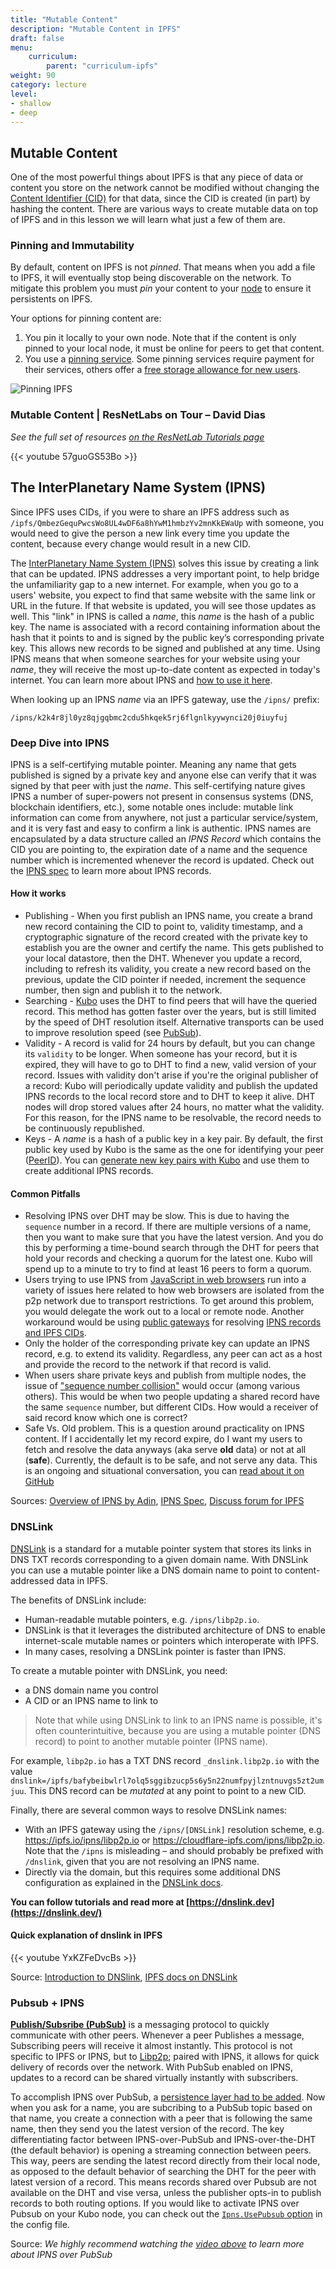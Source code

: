 ```yaml
---
title: "Mutable Content"
description: "Mutable Content in IPFS"
draft: false
menu:
    curriculum:
        parent: "curriculum-ipfs"
weight: 90
category: lecture
level:
- shallow
- deep
---
```


## Mutable Content
One of the most powerful things about IPFS is that any piece of data or content you store on the network cannot be modified without changing the [Content Identifier (CID)](https://protocol-labs.gitbook.io/launchpad-curriculum/launchpad-learning-resources/ipld/content-addressing-and-cids) for that data, since the CID is created (in part) by hashing the content. There are various ways to create mutable data on top of IPFS and in this lesson we will learn what just a few of them are.

### Pinning and Immutability

By default, content on IPFS is not _pinned_. That means when you add a file to IPFS, it will eventually stop being discoverable on the network. To mitigate this problem you must _pin_ your content to your [node](https://docs.ipfs.tech/concepts/nodes/#nodes) to ensure it persistents on IPFS. 

Your options for pinning content are:
1. You pin it locally to your own node. Note that if the content is only pinned to your local node, it must be online for peers to get that content.
2. You use a [pinning service](https://docs.ipfs.io/concepts/persistence/#pinning-services). Some pinning services require payment for their services, others offer a [free storage allowance for new users](https://docs.ipfs.tech/concepts/persistence/#ipfs-filecoin-solutions).


![Pinning IPFS](pinning.png)

### Mutable Content | ResNetLabs on Tour – David Dias
_See the full set of resources [on the ResNetLab Tutorials page](https://research.protocol.ai/tutorials/resnetlab-on-tour)_

{{< youtube 57guoGS53Bo >}}

## The InterPlanetary Name System (IPNS)

Since IPFS uses CIDs, if you were to share an IPFS address such as `/ipfs/QmbezGequPwcsWo8UL4wDF6a8hYwM1hmbzYv2mnKkEWaUp` with someone, you would need to give the person a new link every time you update the content, because every change would result in a new CID.

The [InterPlanetary Name System (IPNS)](https://docs.ipfs.io/concepts/ipns/#interplanetary-name-system-ipns) solves this issue by creating a link that can be updated. IPNS addresses a very important point, to help bridge the unfamiliarity gap to a new internet. For example, when you go to a users' website, you expect to find that same website with the same link or URL in the future. If that website is updated, you will see those updates as well. This "link" in IPNS is called a _name_, this _name_ is the hash of a public key. The name is associated with a record containing information about the hash that it points to and is signed by the public key’s corresponding private key. This allows new records to be signed and published at any time. Using IPNS means that when someone searches for your website using your _name_, they will receive the most up-to-date content as expected in today's internet. You can learn more about IPNS and [how to use it here](https://docs.ipfs.tech/concepts/ipns/#example-ipns-setup-with-cli). 

When looking up an IPNS _name_ via an IPFS gateway, use the `/ipns/` prefix:

```
/ipns/k2k4r8jl0yz8qjgqbmc2cdu5hkqek5rj6flgnlkyywynci20j0iuyfuj
```

### Deep Dive into IPNS

IPNS is a self-certifying mutable pointer. Meaning any name that gets published is signed by a private key and anyone else can verify that it was signed by that peer with just the _name_. This self-certifying nature gives IPNS a number of super-powers not present in consensus systems (DNS, blockchain identifiers, etc.), some notable ones include: mutable link information can come from anywhere, not just a particular service/system, and it is very fast and easy to confirm a link is authentic. IPNS names are encapsulated by a data structure called an _IPNS Record_ which contains the CID you are pointing to, the expiration date of a name and the sequence number which is incremented whenever the record is updated. Check out the [IPNS spec](https://github.com/ipfs/specs/blob/main/IPNS.md#ipns-record) to learn more about IPNS records.

#### How it works

* Publishing - When you first publish an IPNS name, you create a brand new record containing the CID to point to, validity timestamp, and a cryptographic signature of the record created with the private key to establish you are the owner and certify the name. This gets published to your local datastore, then the DHT.
Whenever you update a record, including to refresh its validity, you create a new record based on the previous, update the CID pointer if needed, increment the sequence number, then sign and publish it to the network.
* Searching - [Kubo](https://github.com/ipfs/kubo) uses the DHT to find peers that will have the queried record. This method has gotten faster over the years, but is still limited by the speed of DHT resolution itself. Alternative transports can be used to improve resolution speed (see [PubSub](#pubsub--ipns)).
* Validity - A record is valid for 24 hours by default, but you can change its `validity` to be longer. When someone has your record, but it is expired, they will have to go to DHT to find a new, valid version of your record. Issues with validity don't arise if you're the original publisher of a record:  Kubo will periodically update validity and publish the updated IPNS records to the local record store and to DHT to keep it alive. DHT nodes will drop stored values after 24 hours, no matter what the validity. For this reason, for the IPNS name to be resolvable, the record needs to be continuously republished.
* Keys - A _name_ is a hash of a public key in a key pair. By default, the first public key used by Kubo is the same as the one for identifying your peer ([PeerID](https://docs.ipfs.tech/concepts/glossary/#peer-id)). You can [generate new key pairs with Kubo](https://docs.ipfs.tech/reference/kubo/cli/#ipfs-key-gen) and use them to create additional IPNS records. 

#### Common Pitfalls
* Resolving IPNS over DHT may be slow. This is due to having the `sequence` number in a record. If there are multiple versions of a name, then you want to make sure that you have the latest version. And you do this by performing a time-bound search through the DHT for peers that hold your records and checking a quorum for  the latest one. Kubo will spend up to a minute to try to find at least 16 peers to form a quorum.
* Users trying to use IPNS from [JavaScript in web browsers](https://github.com/ipfs/js-ipfs/blob/master/docs/BROWSERS.md) run into a variety of issues here related to how web browsers are isolated from the p2p network due to transport restrictions. To get around this problem, you would delegate the work out to a local or remote node. Another workaround would be using [public gateways](https://docs.ipfs.tech/concepts/ipfs-gateway/#public-gateways) for resolving [IPNS records and IPFS CIDs](https://protocol-labs.gitbook.io/launchpad-curriculum/launchpad-learning-resources/ipfs/ipfs-gateways#path-gateway).
* Only the holder of the corresponding private key can update an IPNS record, e.g. to extend its validity. Regardless, any peer can act as a host and provide the record to the network if that record is valid.
* When users share private keys and publish from multiple nodes, the issue of ["sequence number collision"](https://discuss.ipfs.tech/t/ipns-beyond-the-basics-no-ipns-pinning-service-any-docs-on-this/13424/2) would occur (among various others). This would be when two people updating a shared record have the same `sequence` number, but different CIDs. How would a receiver of said record know which one is correct?
* Safe Vs. Old problem. This is a question around practicality on IPNS content. If I accidentally let my record expire, do I want my users to fetch and resolve the data anyways (aka serve **old** data) or not at all (**safe**). Currently, the default is to be safe, and not serve any data. This is an ongoing and situational conversation, you can [read about it on GitHub](https://github.com/ipfs/kubo/issues/1958#issuecomment-444201606)

Sources: [Overview of IPNS by Adin](https://pl-strflt.notion.site/IPNS-Overview-and-FAQ-071b9b14f12045ea842a7d51cfb47dff#0963fe6b470a4c55b1929146c360dc95), [IPNS Spec](https://github.com/ipfs/specs/blob/main/IPNS.md), [Discuss forum for IPFS](https://discuss.ipfs.tech/t/how-do-i-make-my-ipns-records-live-longer/14768/17?u=lidel)


### DNSLink

[DNSLink](https://docs.ipfs.tech/concepts/glossary/#dnslink) is a standard for a mutable pointer system that stores its links in DNS TXT records corresponding to a given domain name. With DNSLink you can use a mutable pointer like a DNS domain name to point to content-addressed data in IPFS.

The benefits of DNSLink include:
- Human-readable mutable pointers, e.g. `/ipns/libp2p.io`.
- DNSLink is that it leverages the distributed architecture of DNS to enable internet-scale mutable names or pointers which interoperate with IPFS. 
- In many cases, resolving a DNSLink pointer is faster than IPNS. 

To create a mutable pointer with DNSLink, you need:
- a DNS domain name you control
- A CID or an IPNS name to link to

> Note that while using DNSLink to link to an IPNS name is possible, it's often counterintuitive, because you are using a mutable pointer (DNS record) to point to another mutable pointer (IPNS name). 

For example, `libp2p.io` has a TXT DNS record `_dnslink.libp2p.io` with the value `dnslink=/ipfs/bafybeibwlrl7olq5sggibzucp5s6y5n22numfpyjlzntnuvgs5zt2umjuu`. This DNS record can be _mutated_ at any point to point to a new CID.

Finally, there are several common ways to resolve DNSLink names:
- With an IPFS gateway using the `/ipns/[DNSLink]` resolution scheme, e.g. https://ipfs.io/ipns/libp2p.io or https://cloudflare-ipfs.com/ipns/libp2p.io. Note that the `/ipns` is misleading – and should probably be prefixed with `/dnslink`, given that you are not resolving an IPNS name.
- Directly via the domain, but this requires some additional DNS configuration as explained in the [DNSLink docs](https://dnslink.dev/#example-ipfs-gateway).


**You can follow tutorials and read more at [https://dnslink.dev](https://dnslink.dev/)**


#### Quick explanation of dnslink in IPFS

{{< youtube YxKZFeDvcBs >}}

Source: [Introduction to DNSlink](https://dnslink.dev/#introduction), [IPFS docs on DNSLink](https://docs.ipfs.tech/concepts/dnslink/)


### Pubsub + IPNS

[**Publish/Subsribe (PubSub)**](https://docs.libp2p.io/concepts/publish-subscribe/) is a messaging protocol to quickly communicate with other peers. Whenever a peer Publishes a message, Subscribing peers will receive it almost instantly. This protocol is not specific to IPFS or IPNS, but to [Libp2p](https://docs.ipfs.tech/concepts/libp2p/); paired with IPNS, it allows for quick delivery of records over the network. With PubSub enabled on IPNS, updates to a record can be shared virtually instantly with subscribers. 

To accomplish IPNS over PubSub, a [persistence layer had to be added](https://github.com/ipfs/specs/blob/main/naming/pubsub.md#layering-persistence-onto-libp2p-pubsub). Now when you ask for a name, you are subcribing to a PubSub topic based on that name, you create a connection with a peer that is following the same name, then they send you the latest version of the record. The key differentiating factor between IPNS-over-PubSub and IPNS-over-the-DHT (the default behavior) is opening a streaming connection between peers. This way, peers are sending the latest record directly from their local node, as opposed to the default behavior of searching the DHT for the peer with latest version of a record. This means records shared over Pubsub are not available on the DHT and vise versa, unless the publisher opts-in to publish records to both routing options. If you would like to activate IPNS over Pubsub on your Kubo node, you can check out the [`Ipns.UsePubsub` option](https://github.com/ipfs/kubo/blob/master/docs/config.md#ipns) in the config file.


Source: _We highly recommend watching the [video above](https://protocol-labs.gitbook.io/launchpad-curriculum/launchpad-learning-resources/ipfs/mutable-content#the-inter-planetary-name-system-ipns) to learn more about IPNS over PubSub_